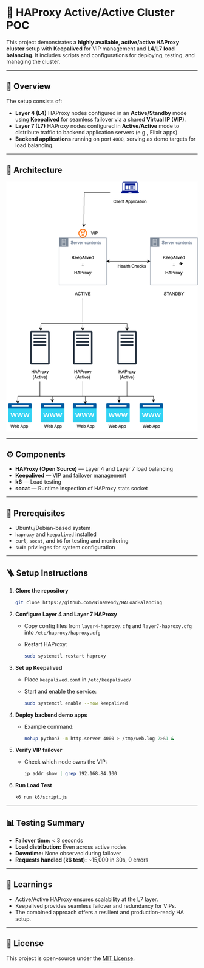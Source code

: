 # 🧩 HAProxy Active/Active Cluster POC

This project demonstrates a **highly available, active/active HAProxy cluster** setup with **Keepalived** for VIP management and **L4/L7 load balancing**.
It includes scripts and configurations for deploying, testing, and managing the cluster.

---

## 🚀 Overview

The setup consists of:

* **Layer 4 (L4)** HAProxy nodes configured in an **Active/Standby** mode using **Keepalived** for seamless failover via a shared **Virtual IP (VIP)**.
* **Layer 7 (L7)** HAProxy nodes configured in **Active/Active** mode to distribute traffic to backend application servers (e.g., Elixir apps).
* **Backend applications** running on port `4000`, serving as demo targets for load balancing.

---

## 🧠 Architecture

![architecture](./images/HAProxyCluster.drawio.png)

---

## ⚙️ Components

* **HAProxy (Open Source)** — Layer 4 and Layer 7 load balancing
* **Keepalived** — VIP and failover management
* **k6** — Load testing
* **socat** — Runtime inspection of HAProxy stats socket

---

## 🧰 Prerequisites

* Ubuntu/Debian-based system
* `haproxy` and `keepalived` installed
* `curl`, `socat`, and `k6` for testing and monitoring
* `sudo` privileges for system configuration

---

## 🪜 Setup Instructions

1. **Clone the repository**

   ```bash
   git clone https://github.com/NinaWendy/HALoadBalancing
   ```

2. **Configure Layer 4 and Layer 7 HAProxy**

   * Copy config files from `layer4-haproxy.cfg` and `layer7-haproxy.cfg` into `/etc/haproxy/haproxy.cfg`
   * Restart HAProxy:

     ```bash
     sudo systemctl restart haproxy
     ```

3. **Set up Keepalived**

   * Place `keepalived.conf` in `/etc/keepalived/`
   * Start and enable the service:

     ```bash
     sudo systemctl enable --now keepalived
     ```

4. **Deploy backend demo apps**

   * Example command:

     ```bash
     nohup python3 -m http.server 4000 > /tmp/web.log 2>&1 &
     ```

5. **Verify VIP failover**

   * Check which node owns the VIP:

     ```bash
     ip addr show | grep 192.168.84.100
     ```

6. **Run Load Test**

   ```bash
   k6 run k6/script.js
   ```
---

## 📊 Testing Summary

* **Failover time:** < 3 seconds
* **Load distribution:** Even across active nodes
* **Downtime:** None observed during failover
* **Requests handled (k6 test):** ~15,000 in 30s, 0 errors

---

## 🧠 Learnings

* Active/Active HAProxy ensures scalability at the L7 layer.
* Keepalived provides seamless failover and redundancy for VIPs.
* The combined approach offers a resilient and production-ready HA setup.

---

## 🧾 License

This project is open-source under the [MIT License](LICENSE).